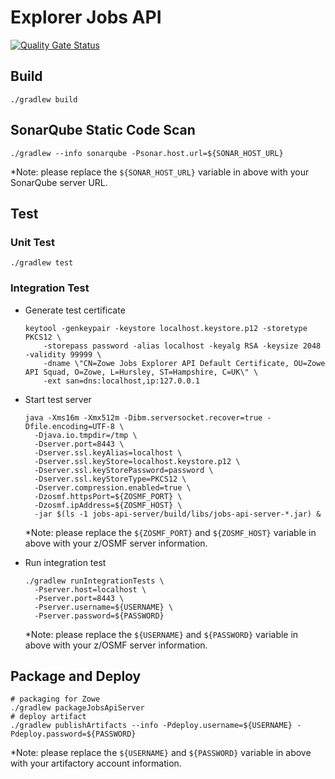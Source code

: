 # Explorer Jobs API

[![Quality Gate Status](https://sonarcloud.io/api/project_badges/measure?project=zowe_jobs&metric=alert_status)](https://sonarcloud.io/dashboard?id=zowe_jobs)

## Build

```
./gradlew build
```

## SonarQube Static Code Scan

```
./gradlew --info sonarqube -Psonar.host.url=${SONAR_HOST_URL}
```

*Note: please replace the `${SONAR_HOST_URL}` variable in above with your SonarQube server URL.

## Test

### Unit Test

```
./gradlew test
```

### Integration Test

- Generate test certificate

  ```
  keytool -genkeypair -keystore localhost.keystore.p12 -storetype PKCS12 \
      -storepass password -alias localhost -keyalg RSA -keysize 2048 -validity 99999 \
      -dname \"CN=Zowe Jobs Explorer API Default Certificate, OU=Zowe API Squad, O=Zowe, L=Hursley, ST=Hampshire, C=UK\" \
      -ext san=dns:localhost,ip:127.0.0.1
  ```

- Start test server

  ```
  java -Xms16m -Xmx512m -Dibm.serversocket.recover=true -Dfile.encoding=UTF-8 \
    -Djava.io.tmpdir=/tmp \
    -Dserver.port=8443 \
    -Dserver.ssl.keyAlias=localhost \
    -Dserver.ssl.keyStore=localhost.keystore.p12 \
    -Dserver.ssl.keyStorePassword=password \
    -Dserver.ssl.keyStoreType=PKCS12 \
    -Dserver.compression.enabled=true \
    -Dzosmf.httpsPort=${ZOSMF_PORT} \
    -Dzosmf.ipAddress=${ZOSMF_HOST} \
    -jar $(ls -1 jobs-api-server/build/libs/jobs-api-server-*.jar) &
  ```

  *Note: please replace the `${ZOSMF_PORT}` and `${ZOSMF_HOST}` variable in above with your z/OSMF server information.

- Run integration test

  ```
  ./gradlew runIntegrationTests \
    -Pserver.host=localhost \
    -Pserver.port=8443 \
    -Pserver.username=${USERNAME} \
    -Pserver.password=${PASSWORD}
  ```

  *Note: please replace the `${USERNAME}` and `${PASSWORD}` variable in above with your z/OSMF server information.

## Package and Deploy

```
# packaging for Zowe
./gradlew packageJobsApiServer
# deploy artifact
./gradlew publishArtifacts --info -Pdeploy.username=${USERNAME} -Pdeploy.password=${PASSWORD}
```

*Note: please replace the `${USERNAME}` and `${PASSWORD}` variable in above with your artifactory account information.
